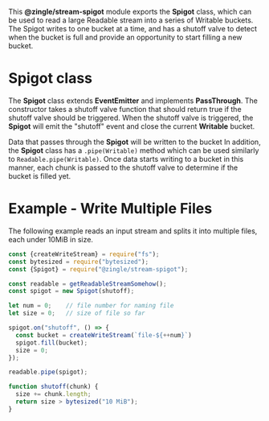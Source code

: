This **@zingle/stream-spigot** module exports the **Spigot** class, which can be
used to read a large Readable stream into a series of Writable buckets.  The
Spigot writes to one bucket at a time, and has a shutoff valve to detect when
the bucket is full and provide an opportunity to start filling a new bucket.

Spigot class
============
The **Spigot** class extends **EventEmitter** and implements **PassThrough**.
The constructor takes a shutoff valve function that should return true if the
shutoff valve should be triggered.  When the shutoff valve is triggered, the
**Spigot** will emit the "shutoff" event and close the current **Writable**
bucket.

Data that passes through the **Spigot** will be written to the bucket
In addition, the **Spigot** class has a `.pipe(Writable)` method which can be
used similarly to `Readable.pipe(Writable)`.  Once data starts writing to a
bucket in this manner, each chunk is passed to the shutoff valve to determine if
the bucket is filled yet.

Example - Write Multiple Files
==============================
The following example reads an input stream and splits it into multiple files,
each under 10MiB in size.

```js
const {createWriteStream} = require("fs");
const bytesized = require("bytesized");
const {Spigot} = require("@zingle/stream-spigot");

const readable = getReadableStreamSomehow();
const spigot = new Spigot(shutoff);

let num = 0;    // file number for naming file
let size = 0;   // size of file so far

spigot.on("shutoff", () => {
  const bucket = createWriteStream(`file-${++num}`)
  spigot.fill(bucket);
  size = 0;
});

readable.pipe(spigot);

function shutoff(chunk) {
  size += chunk.length;
  return size > bytesized("10 MiB");
}
```
